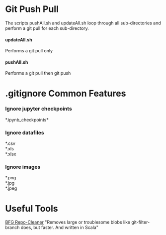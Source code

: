 # Git Push Pull

The scripts pushAll.sh and updateAll.sh loop through all sub-directories and perform a git pull for each sub-directory.

#### updateAll.sh
Performs a git pull only

#### pushAll.sh
Performs a git pull then git push

# .gitignore Common Features

### Ignore jupyter checkpoints
\*.ipynb_checkpoints\*

### Ignore datafiles
\*.csv<br>\*.xls<br>\*.xlsx

### Ignore images
\*.png<br>\*.jpg<br>\*.jpeg

# Useful Tools
[BFG Repo-Cleaner]("https://rtyley.github.io/bfg-repo-cleaner/") "Removes large or troublesome blobs like git-filter-branch does, but faster. And written in Scala"

